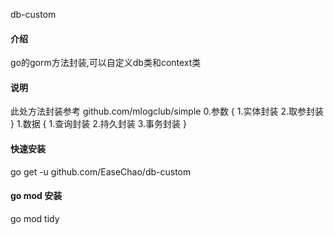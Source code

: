 db-custom

#### 介绍
go的gorm方法封装,可以自定义db类和context类

#### 说明
此处方法封装参考 github.com/mlogclub/simple 
0.参数 { 1.实体封装 2.取参封装 } 
1.数据 { 1.查询封装 2.持久封装 3.事务封装 }

#### 快速安装
go get -u github.com/EaseChao/db-custom

#### go mod 安装
go mod tidy